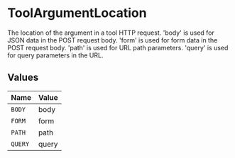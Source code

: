# ToolArgumentLocation

The location of the argument in a tool HTTP request.
'body' is used for JSON data in the POST request body.
'form' is used for form data in the POST request body.
'path' is used for URL path parameters.
'query' is used for query parameters in the URL.


## Values

| Name    | Value   |
| ------- | ------- |
| `BODY`  | body    |
| `FORM`  | form    |
| `PATH`  | path    |
| `QUERY` | query   |